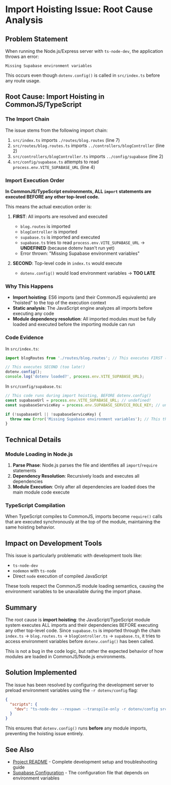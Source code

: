 # Import Hoisting Issue: Root Cause Analysis

## Problem Statement

When running the Node.js/Express server with `ts-node-dev`, the application throws an error:
```
Missing Supabase environment variables
```

This occurs even though `dotenv.config()` is called in `src/index.ts` before any route usage.

## Root Cause: Import Hoisting in CommonJS/TypeScript

### The Import Chain

The issue stems from the following import chain:

1. `src/index.ts` imports `./routes/blog.routes` (line 7)
2. `src/routes/blog.routes.ts` imports `../controllers/blogController` (line 2)  
3. `src/controllers/blogController.ts` imports `../config/supabase` (line 2)
4. `src/config/supabase.ts` attempts to read `process.env.VITE_SUPABASE_URL` (line 4)

### Import Execution Order

**In CommonJS/TypeScript environments, ALL `import` statements are executed BEFORE any other top-level code.**

This means the actual execution order is:

1. **FIRST**: All imports are resolved and executed
   - `blog.routes` is imported
   - `blogController` is imported  
   - `supabase.ts` is imported and executed
   - `supabase.ts` tries to read `process.env.VITE_SUPABASE_URL` → **UNDEFINED** (because dotenv hasn't run yet)
   - Error thrown: "Missing Supabase environment variables"

2. **SECOND**: Top-level code in `index.ts` would execute
   - `dotenv.config()` would load environment variables → **TOO LATE**

### Why This Happens

- **Import hoisting**: ES6 imports (and their CommonJS equivalents) are "hoisted" to the top of the execution context
- **Static analysis**: The JavaScript engine analyzes all imports before executing any code
- **Module dependency resolution**: All imported modules must be fully loaded and executed before the importing module can run

### Code Evidence

In `src/index.ts`:
```typescript
import blogRoutes from './routes/blog.routes'; // This executes FIRST (including all nested imports)

// This executes SECOND (too late!)
dotenv.config();
console.log('dotenv loaded?', process.env.VITE_SUPABASE_URL);
```

In `src/config/supabase.ts`:
```typescript
// This code runs during import hoisting, BEFORE dotenv.config()
const supabaseUrl = process.env.VITE_SUPABASE_URL; // undefined!
const supabaseServiceKey = process.env.SUPABASE_SERVICE_ROLE_KEY; // undefined!

if (!supabaseUrl || !supabaseServiceKey) {
  throw new Error('Missing Supabase environment variables'); // This throws!
}
```

## Technical Details

### Module Loading in Node.js

1. **Parse Phase**: Node.js parses the file and identifies all `import`/`require` statements
2. **Dependency Resolution**: Recursively loads and executes all dependencies
3. **Module Execution**: Only after all dependencies are loaded does the main module code execute

### TypeScript Compilation

When TypeScript compiles to CommonJS, imports become `require()` calls that are executed synchronously at the top of the module, maintaining the same hoisting behavior.

## Impact on Development Tools

This issue is particularly problematic with development tools like:
- `ts-node-dev`
- `nodemon` with `ts-node`
- Direct `node` execution of compiled JavaScript

These tools respect the CommonJS module loading semantics, causing the environment variables to be unavailable during the import phase.

## Summary

The root cause is **import hoisting**: the JavaScript/TypeScript module system executes ALL imports and their dependencies BEFORE executing any other top-level code. Since `supabase.ts` is imported through the chain `index.ts` → `blog.routes.ts` → `blogController.ts` → `supabase.ts`, it tries to access environment variables before `dotenv.config()` has been called.

This is not a bug in the code logic, but rather the expected behavior of how modules are loaded in CommonJS/Node.js environments.

## Solution Implemented

The issue has been resolved by configuring the development server to preload environment variables using the `-r dotenv/config` flag:

```json
{
  "scripts": {
    "dev": "ts-node-dev --respawn --transpile-only -r dotenv/config src/index.ts"
  }
}
```

This ensures that `dotenv.config()` runs **before** any module imports, preventing the hoisting issue entirely.

## See Also

- [Project README](../../README.md) - Complete development setup and troubleshooting guide
- [Supabase Configuration](../src/config/supabase.ts) - The configuration file that depends on environment variables

